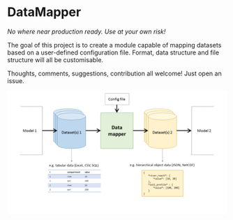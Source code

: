 # DataMapper

_No where near production ready. Use at your own risk!_

The goal of this project is to create a module capable of mapping
datasets based on a user-defined configuration file. Format, data structure
and file structure will all be customisable.

Thoughts, comments, suggestions, contribution all welcome! Just open an issue.

![Data mapper sketch](./img/data-mapper.png)